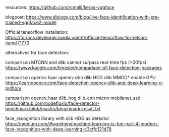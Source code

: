 resources:
https://github.com/rcmalli/keras-vggface

blogpost:
https://www.dlology.com/blog/live-face-identification-with-pre-trained-vggface2-model

Official tensorflow installation:
https://forums.developer.nvidia.com/t/official-tensorflow-for-jetson-nano/71770

alternatives for face detection:

comparison
MTCNN and dlib cannot surpass real-time fps (>20fps)
https://www.kaggle.com/timesler/comparison-of-face-detection-packages

comparison
opencv haar
opencv dnn
dlib HOG
dlib MMOD* enable GPU
https://learnopencv.com/face-detection-opencv-dlib-and-deep-learning-c-python/

camparison
opencv_haar
dlib_hog
dlib_cnn
mtcnn
mobilenet_ssd
https://github.com/nodefluxio/face-detector-benchmark/blob/master/benchmark-result.txt

face_recognition library with dlib HOG as detector
https://medium.com/@ageitgey/machine-learning-is-fun-part-4-modern-face-recognition-with-deep-learning-c3cffc121d78
